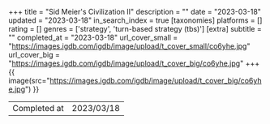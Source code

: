 +++
title = "Sid Meier's Civilization II"
description = ""
date = "2023-03-18"
updated = "2023-03-18"
in_search_index = true
[taxonomies]
platforms = []
rating = []
genres = ['strategy', 'turn-based strategy (tbs)']
[extra]
subtitle = ""
completed_at = "2023-03-18"
url_cover_small = "https://images.igdb.com/igdb/image/upload/t_cover_small/co6yhe.jpg"
url_cover_big = "https://images.igdb.com/igdb/image/upload/t_cover_big/co6yhe.jpg"
+++
{{ image(src="https://images.igdb.com/igdb/image/upload/t_cover_big/co6yhe.jpg") }}

|              |            |
| ------------ | ---------- |
| Completed at | 2023/03/18 |

